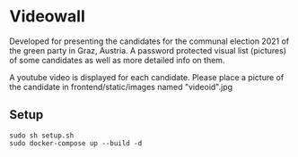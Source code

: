 # Videowall

Developed for presenting the candidates for the communal election 2021 of the green party in Graz, Austria. A password protected visual list (pictures) of some candidates as well as more detailed info on them.

A youtube video is displayed for each candidate. Please place a picture of the candidate in frontend/static/images named "videoid".jpg

## Setup

    sudo sh setup.sh
    sudo docker-compose up --build -d

